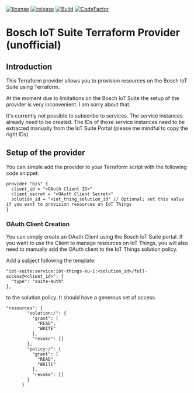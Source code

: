 
[![license](https://img.shields.io/github/license/cgrotz/terraform-provider-bis.svg)](https://github.com/cgrotz/terraform-provider-bis/blob/master/LICENSE)
[![release](https://img.shields.io/github/release/cgrotz/terraform-provider-bis.svg)](https://github.com/cgrotz/terraform-provider-bis/releases/latest)
[![Build](https://github.com/cgrotz/terraform-provider-bis/workflows/Go/badge.svg?branch=master&event=push)](https://github.com/cgrotz/terraform-provider-bis/workflows/Go/badge.svg?branch=master&event=push)
[![CodeFactor](https://www.codefactor.io/repository/github/cgrotz/terraform-provider-bis/badge)](https://www.codefactor.io/repository/github/cgrotz/terraform-provider-bis)

Bosch IoT Suite Terraform Provider (unofficial)
================

## Introduction
This Terraform provider allows you to provision resources on the Bosch IoT Suite using Terraform.

At the moment due to limitations on the Bosch IoT Suite the setup of the provider is very inconvenient. I am sorry about that.

It's currently not possible to subscribe to services. The service instances already need to be created. The IDs of those service instances need to be extracted manually from the IoT Suite Portal (please me mindful to copy the right IDs).

## Setup of the provider
You can simple add the provider to your Terraform script with the following code snippet:
```
provider "bis" {
  client_id = "<OAuth Client ID>"
  client_secret = "<OAuth Client Secret>"
  solution_id = "<iot_thing_solution_id" // Optional; set this value if you want to provision resources on IoT Things
}
```

### OAuth Client Creation
You can simply create an OAuth Client using the Bosch IoT Suite portal. If you want to use the Client to manage resources on IoT Things, you will also need to manually add the OAuth client to the IoT Things solution policy.

Add a subject following the template:
```
"iot-suite:service:iot-things-eu-1:<solution_id>/full-access@<client_id>": {
  "type": "suite-auth"
},
```
to the solution policy. It should have a generous set of access.
```
"resources": {
        "solution:/": {
          "grant": [
            "READ",
            "WRITE"
          ],
          "revoke": []
        },
        "policy:/": {
          "grant": [
            "READ",
            "WRITE"
          ],
          "revoke": []
        }
      }
```
